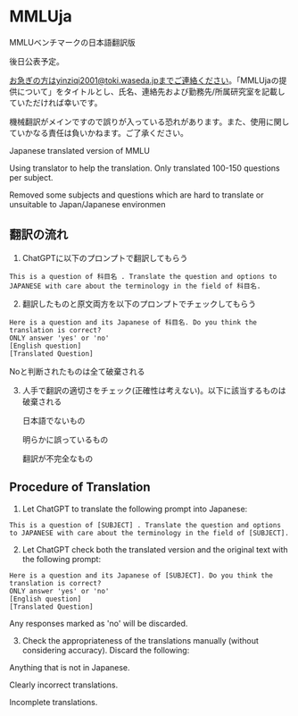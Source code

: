 # MMLUja
MMLUベンチマークの日本語翻訳版

後日公表予定。

お急ぎの方はyinziqi2001@toki.waseda.jpまでご連絡ください。「MMLUjaの提供について」をタイトルとし、氏名、連絡先および勤務先/所属研究室を記載していただければ幸いです。

機械翻訳がメインですので誤りが入っている恐れがあります。また、使用に関していかなる責任は負いかねます。ご了承ください。

Japanese translated version of MMLU

Using translator to help the translation. Only translated 100-150 questions per subject.

Removed some subjects and questions which are hard to translate or unsuitable to Japan/Japanese environmen

## 翻訳の流れ
1. ChatGPTに以下のプロンプトで翻訳してもらう
```
This is a question of 科目名 . Translate the question and options to JAPANESE with care about the terminology in the field of 科目名.
```
2. 翻訳したものと原文両方を以下のプロンプトでチェックしてもらう
```
Here is a question and its Japanese of 科目名. Do you think the translation is correct?
ONLY answer 'yes' or 'no'
[English question]
[Translated Question]
```
Noと判断されたものは全て破棄される

3. 人手で翻訳の適切さをチェック(正確性は考えない)。以下に該当するものは破棄される
   
    日本語でないもの
    
    明らかに誤っているもの
    
    翻訳が不完全なもの


## Procedure of Translation
1. Let ChatGPT to translate the following prompt into Japanese:
```
This is a question of [SUBJECT] . Translate the question and options to JAPANESE with care about the terminology in the field of [SUBJECT].
```
2. Let ChatGPT check both the translated version and the original text with the following prompt:
```
Here is a question and its Japanese of [SUBJECT]. Do you think the translation is correct?
ONLY answer 'yes' or 'no'
[English question]
[Translated Question]
```
Any responses marked as 'no' will be discarded.

3. Check the appropriateness of the translations manually (without considering accuracy). Discard the following:

  Anything that is not in Japanese.
  
  Clearly incorrect translations.
  
  Incomplete translations.
